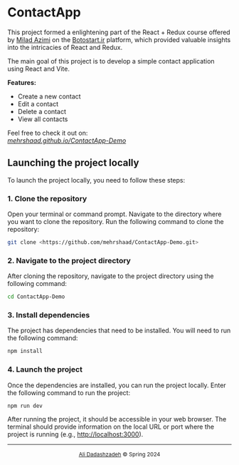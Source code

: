 # ContactApp

This project formed a enlightening part of the React + Redux course offered by [Milad Azimi](https://github.com/milad-azami) on the [Botostart.ir](https://botostart.ir/) platform, which provided valuable insights into the intricacies of React and Redux.

The main goal of this project is to develop a simple contact application using React and Vite.

**Features:**

- Create a new contact
- Edit a contact
- Delete a contact
- View all contacts

Feel free to check it out on:\
*[mehrshaad.github.io/ContactApp-Demo](https://mehrshaad.github.io/ContactApp-Demo/)*

## Launching the project locally

To launch the project locally, you need to follow these steps:

### 1. Clone the repository

Open your terminal or command prompt.
Navigate to the directory where you want to clone the repository.
Run the following command to clone the repository:

```bash
git clone <https://github.com/mehrshaad/ContactApp-Demo.git>
```

### 2. Navigate to the project directory

After cloning the repository, navigate to the project directory using the following command:

```bash
cd ContactApp-Demo
```

### 3. Install dependencies

The project has dependencies that need to be installed. You will need to run the following command:

```bash
npm install
```

### 4. Launch the project

Once the dependencies are installed, you can run the project locally. Enter the following command to run the project:

```bash
npm run dev
```

After running the project, it should be accessible in your web browser. The terminal should provide information on the local URL or port where the project is running (e.g., <http://localhost:3000>).

<hr/>

<center style='font-size: 12px'>

[Ali Dadashzadeh](https://github.com/mehrshaad) &copy; Spring 2024

<center/>
